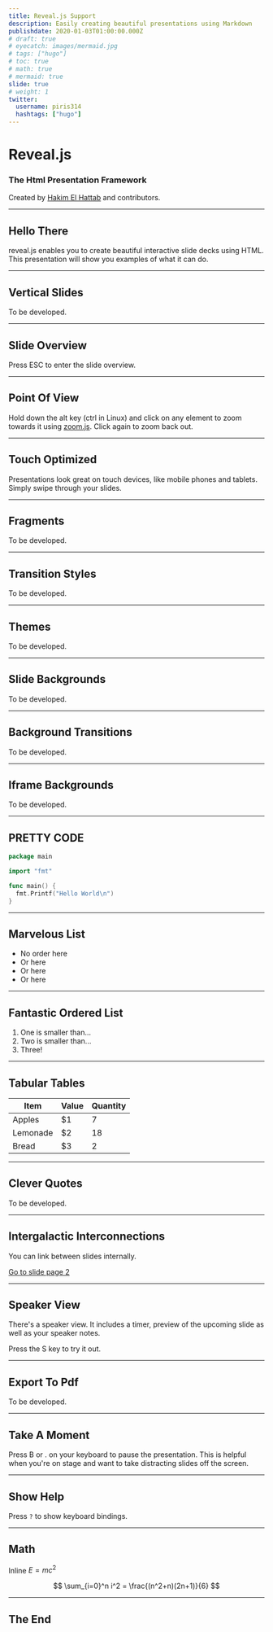 ```yaml
---
title: Reveal.js Support
description: Easily creating beautiful presentations using Markdown
publishdate: 2020-01-03T01:00:00.000Z
# draft: true
# eyecatch: images/mermaid.jpg
# tags: ["hugo"]
# toc: true
# math: true
# mermaid: true
slide: true
# weight: 1
twitter:
  username: piris314
  hashtags: ["hugo"]
---
```


# Reveal.js

### The Html Presentation Framework

Created by [Hakim El Hattab](https://hakim.se/) and contributors.

---

## Hello There

reveal.js enables you to create beautiful interactive slide decks using HTML.
This presentation will show you examples of what it can do.

---

## Vertical Slides

To be developed.

---

## Slide Overview

Press ESC to enter the slide overview.

---

## Point Of View

Hold down the alt key (ctrl in Linux) and click on any element to zoom towards it using [zoom.js](https://lab.hakim.se/zoom-js/).
Click again to zoom back out.

---

## Touch Optimized

Presentations look great on touch devices, like mobile phones and tablets. Simply swipe through your slides.

---

## Fragments

To be developed.

---

## Transition Styles

To be developed.

---

## Themes

To be developed.

---

## Slide Backgrounds

To be developed.

---

## Background Transitions

To be developed.

---

## Iframe Backgrounds

To be developed.

---

## PRETTY CODE

```go
package main

import "fmt"

func main() {
  fmt.Printf("Hello World\n")
}
```

---

## Marvelous List

- No order here
- Or here
- Or here
- Or here

---

## Fantastic Ordered List

1. One is smaller than...
1. Two is smaller than...
1. Three!

---

## Tabular Tables

| Item | Value | Quantity |
|---|---|---|
| Apples | $1 | 7 |
| Lemonade | $2 | 18 |
| Bread | $3 | 2 |

---

## Clever Quotes

To be developed.

---

## Intergalactic Interconnections

You can link between slides internally.

[Go to slide page 2](/posts/revealjs/#/1)

---

## Speaker View

There's a speaker view. It includes a timer, preview of the upcoming slide as well as your speaker notes.

Press the S key to try it out.

---

## Export To Pdf

To be developed.

---

## Take A Moment

Press B or . on your keyboard to pause the presentation.
This is helpful when you're on stage and want to take distracting slides off the screen.

---

## Show Help

Press `?` to show keyboard bindings.

---

## Math

Inline $E = mc^2$

$$
\sum_{i=0}^n i^2 = \frac{(n^2+n)(2n+1)}{6}
$$

---

## The End
